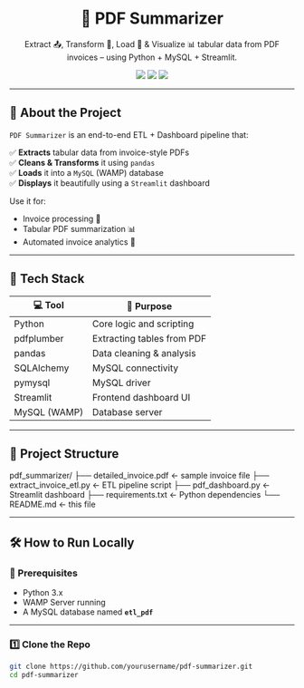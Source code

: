 <h1 align="center">📄 PDF Summarizer</h1>

<p align="center">
  Extract 📤, Transform 🔧, Load 💾 & Visualize 📊 tabular data from PDF invoices – using Python + MySQL + Streamlit.
</p>

<p align="center">
  <img src="https://img.shields.io/badge/streamlit-dashboard-success?style=flat-square&logo=streamlit&color=ff4b4b" />
  <img src="https://img.shields.io/badge/mysql-database-blue?style=flat-square&logo=mysql" />
  <img src="https://img.shields.io/badge/python-etl-yellow?style=flat-square&logo=python" />
</p>

---

## 🚀 About the Project

`PDF Summarizer` is an end-to-end ETL + Dashboard pipeline that:

✅ **Extracts** tabular data from invoice-style PDFs  
✅ **Cleans & Transforms** it using `pandas`  
✅ **Loads** it into a `MySQL` (WAMP) database  
✅ **Displays** it beautifully using a `Streamlit` dashboard

Use it for:
- Invoice processing 💼  
- Tabular PDF summarization 📊  
- Automated invoice analytics 📄  

---

## 🧠 Tech Stack

| 💻 Tool        | 🔧 Purpose                |
|---------------|---------------------------|
| Python        | Core logic and scripting  |
| pdfplumber    | Extracting tables from PDF|
| pandas        | Data cleaning & analysis  |
| SQLAlchemy    | MySQL connectivity        |
| pymysql       | MySQL driver              |
| Streamlit     | Frontend dashboard UI     |
| MySQL (WAMP)  | Database server           |

---

## 📂 Project Structure
pdf_summarizer/
├── detailed_invoice.pdf ← sample invoice file
├── extract_invoice_etl.py ← ETL pipeline script
├── pdf_dashboard.py ← Streamlit dashboard
├── requirements.txt ← Python dependencies
└── README.md ← this file



---

## 🛠️ How to Run Locally

### 🔌 Prerequisites
* Python 3.x  
* WAMP Server running  
* A MySQL database named **`etl_pdf`**

---

### 1️⃣ Clone the Repo

```bash
git clone https://github.com/yourusername/pdf-summarizer.git
cd pdf-summarizer


